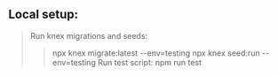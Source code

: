 ## Local setup:
>Run knex migrations and seeds:
>>npx knex migrate:latest --env=testing 
>>npx knex seed:run --env=testing
>Run test script:
>>npm run test